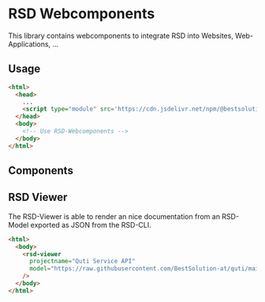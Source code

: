# RSD Webcomponents

This library contains webcomponents to integrate RSD into Websites, Web-Applications, ...

## Usage

```html
<html>
  <head>
    ...
    <script type="module" src='https://cdn.jsdelivr.net/npm/@bestsolution/rsd-webcomponents@0.0.1/dist/index.js'></script>
  </head>
  <body>
    <!-- Use RSD-Webcomponents -->
  </body>
</html>
```

## Components

## RSD Viewer

The RSD-Viewer is able to render an nice documentation from an RSD-Model exported as JSON from the RSD-CLI.

```html
<html>
  <body>
    <rsd-viewer 
      projectname="Quti Service API"
      model="https://raw.githubusercontent.com/BestSolution-at/quti/main/spec/quti.json"
    />
  </body>
</html>
```